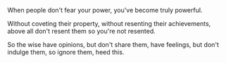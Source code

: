 When people don't fear your power,
you've become truly powerful.

Without coveting their property,
without resenting their achievements,
above all don't resent them
so you're not resented.

So the wise
have opinions, but don't share them,
have feelings, but don't indulge them,
so ignore them,
heed this.

